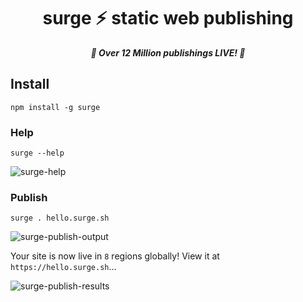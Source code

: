 
<h1 align="center">surge ⚡ static web publishing</h1>

<p align="center">
  <i align="center"><b>🎉 Over 12 Million publishings LIVE! 🎉</b></i>
</p>

## Install

    npm install -g surge

### Help

    surge --help

![surge-help](https://github.com/user-attachments/assets/5b3e7e92-008e-48b6-9c61-dc4cbf1bf22c)

### Publish

    surge . hello.surge.sh

![surge-publish-output](https://github.com/user-attachments/assets/9ef28a0b-9491-4994-8800-8ea8f97975d8)

Your site is now live in `8` regions globally! View it at `https://hello.surge.sh`...

![surge-publish-results](https://github.com/user-attachments/assets/9bf53934-de53-4307-98b3-b90ab07c167e)